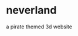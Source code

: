 # neverland
a pirate themed 3d website


<!-- <a-entity gltf-model="#Tentacle" position="177 -1 -10" scale="3 3 3" rotation="0 30 0"
    animation-mixer="clip: TentacleArmature|TentacleArmature|TentacleArmature|Tentacle_Idle|TentacleArmatur;"
    ></a-entity>
    <a-entity gltf-model="#Tentacle" position="180 -1 65" scale="2 2 2" rotation="0 -40 0"
    animation-mixer="clip: TentacleArmature|TentacleArmature|TentacleArmature|Tentacle_Idle|TentacleArmatur;"
    ></a-entity>
    <a-entity gltf-model="#Tentacle" position="179 -1 35" scale="2.5 2.5 2.5" rotation="0 225 0"
    animation-mixer="clip: TentacleArmature|TentacleArmature|TentacleArmature|Tentacle_Idle|TentacleArmatur;"
    ></a-entity> -->
